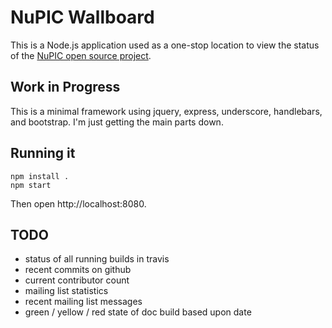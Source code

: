 # NuPIC Wallboard

This is a Node.js application used as a one-stop location to view the status of the [NuPIC open source project](http://numenta.org/nupic.html).

## Work in Progress

This is a minimal framework using jquery, express, underscore, handlebars, and bootstrap. I'm just getting the main parts down.

## Running it

    npm install .
    npm start

Then open http://localhost:8080.

## TODO

- status of all running builds in travis
- recent commits on github
- current contributor count
- mailing list statistics
- recent mailing list messages
- green / yellow / red state of doc build based upon date
